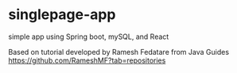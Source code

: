 # singlepage-app
simple app using Spring boot, mySQL, and React

Based on tutorial developed by Ramesh Fedatare from Java Guides
https://github.com/RameshMF?tab=repositories
